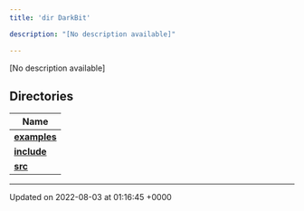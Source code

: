 ```yaml
---
title: 'dir DarkBit'

description: "[No description available]"

---
```







[No description available]

## Directories

| Name           |
| -------------- |
| **[examples](/documentation/code/main/files/dir_c22fe66a09acdd480a35644f72364dc9/#dir-examples)**  |
| **[include](/documentation/code/main/files/dir_05e71b19da8c05feb31a01063316c124/#dir-include)**  |
| **[src](/documentation/code/main/files/dir_334951ee08a3caf9cfbab2a24a3edd4b/#dir-src)**  |






-------------------------------

Updated on 2022-08-03 at 01:16:45 +0000
